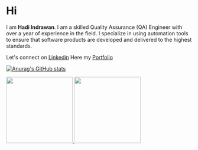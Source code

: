 # Hi
I am **Hadi Indrawan**. I am a skilled Quality Assurance (QA) Engineer with over a year of experience in the field. I specialize in using automation tools to ensure that software products are developed and delivered to the highest standards.

Let's connect on [Linkedin](https://www.linkedin.com/in/hadi-indrawan/)
Here my [Portfolio](https://www.hadiindrawan.my.id/)

[![Anurag's GitHub stats](https://github-readme-stats.vercel.app/api?username=hadiindrawan)](https://github.com/anuraghazra/github-readme-stats)

<p align="left">
<a href="https://github.com/hadiindrawan">
  <img height="180em" src="https://github-readme-stats-eight-theta.vercel.app/api?username=hadiindrawan&show_icons=true&theme=algolia&include_all_commits=true&count_private=true"/>
  <img height="180em" src="https://github-readme-stats-eight-theta.vercel.app/api/top-langs/?username=hadiindrawan&layout=compact&langs_count=8&theme=algolia"/>
</a>
</p>
